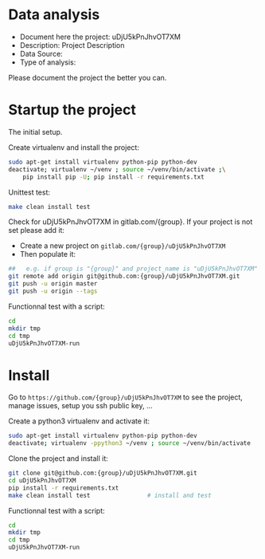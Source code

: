 # Data analysis
- Document here the project: uDjU5kPnJhvOT7XM
- Description: Project Description
- Data Source:
- Type of analysis:

Please document the project the better you can.

# Startup the project

The initial setup.

Create virtualenv and install the project:
```bash
sudo apt-get install virtualenv python-pip python-dev
deactivate; virtualenv ~/venv ; source ~/venv/bin/activate ;\
    pip install pip -U; pip install -r requirements.txt
```

Unittest test:
```bash
make clean install test
```

Check for uDjU5kPnJhvOT7XM in gitlab.com/{group}.
If your project is not set please add it:

- Create a new project on `gitlab.com/{group}/uDjU5kPnJhvOT7XM`
- Then populate it:

```bash
##   e.g. if group is "{group}" and project_name is "uDjU5kPnJhvOT7XM"
git remote add origin git@github.com:{group}/uDjU5kPnJhvOT7XM.git
git push -u origin master
git push -u origin --tags
```

Functionnal test with a script:

```bash
cd
mkdir tmp
cd tmp
uDjU5kPnJhvOT7XM-run
```

# Install

Go to `https://github.com/{group}/uDjU5kPnJhvOT7XM` to see the project, manage issues,
setup you ssh public key, ...

Create a python3 virtualenv and activate it:

```bash
sudo apt-get install virtualenv python-pip python-dev
deactivate; virtualenv -ppython3 ~/venv ; source ~/venv/bin/activate
```

Clone the project and install it:

```bash
git clone git@github.com:{group}/uDjU5kPnJhvOT7XM.git
cd uDjU5kPnJhvOT7XM
pip install -r requirements.txt
make clean install test                # install and test
```
Functionnal test with a script:

```bash
cd
mkdir tmp
cd tmp
uDjU5kPnJhvOT7XM-run
```
